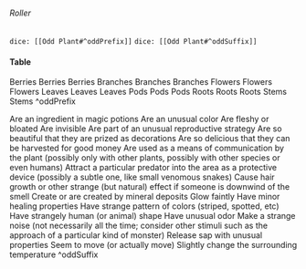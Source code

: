 ###### Roller
`dice: [[Odd Plant#^oddPrefix]]` `dice: [[Odd Plant#^oddSuffix]]`
#### Table
Berries
Berries
Berries
Branches
Branches
Branches
Flowers
Flowers
Flowers
Leaves
Leaves
Leaves
Pods
Pods
Pods
Roots
Roots
Roots
Stems
Stems
^oddPrefix

Are an ingredient in magic potions
Are an unusual color
Are fleshy or bloated
Are invisible
Are part of an unusual reproductive strategy
Are so beautiful that they are prized as decorations
Are so delicious that they can be harvested for good money
Are used as a means of communication by the plant (possibly only with other plants, possibly with other species or even humans)
Attract a particular predator into the area as a protective device (possibly a subtle one, like small venomous snakes)
Cause hair growth or other strange (but natural) effect if someone is downwind of the smell
Create or are created by mineral deposits
Glow faintly
Have minor healing properties
Have strange pattern of colors (striped, spotted, etc)
Have strangely human (or animal) shape
Have unusual odor
Make a strange noise (not necessarily all the time; consider other stimuli such as the approach of a particular kind of monster)
Release sap with unusual properties
Seem to move (or actually move)
Slightly change the surrounding temperature
^oddSuffix
